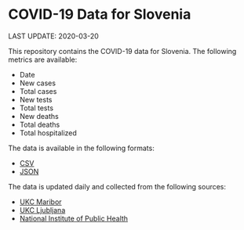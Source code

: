 # COVID-19 Data for Slovenia

LAST UPDATE: 2020-03-20

This repository contains the COVID-19 data for Slovenia. The following metrics are available:

* Date
* New cases
* Total cases
* New tests
* Total tests
* New deaths
* Total deaths
* Total hospitalized

The data is available in the following formats:

* [CSV](https://github.com/joahim/covid-19/blob/master/COVID-19-SI.csv)
* [JSON](https://github.com/joahim/covid-19/blob/master/COVID-19-SI.json)

The data is updated daily and collected from the following sources:

* [UKC Maribor](https://twitter.com/UKCMaribor)
* [UKC Ljubljana](https://twitter.com/ukclj)
* [National Institute of Public Health](https://www.nijz.si/sl/dnevno-spremljanje-okuzb-s-sars-cov-2-covid-19)
